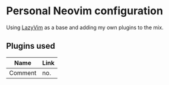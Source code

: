 
# Personal Neovim configuration

Using [LazyVim](http://www.lazyvim.org/) as a base and adding my own plugins to the mix.

## Plugins used

| Name | Link |
| ---- | -- |
| Comment | no. |

